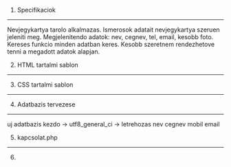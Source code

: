 1. Specifikaciok
----------------------------------
Nevjegykartya tarolo alkalmazas. Ismerosok adatait nevjegykartya szeruen jeleniti meg.
Megjelenitendo adatok: nev, cegnev, tel, email, kesobb foto. 
Kereses funkcio minden adatban keres.
Kesobb szeretnem rendezhetove tenni a megadott adatok alapjan.

2. HTML tartalmi sablon
----------------------------------

3. CSS tartalmi sablon
----------------------------------

4. Adatbazis tervezese
----------------------------------

uj adatbazis
kezdo -> utf8_general_ci -> letrehozas
nev
cegnev
mobil
email

5. kapcsolat.php
----------------------------------

6. 